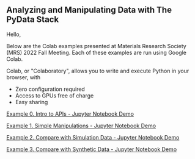 ## Analyzing and Manipulating Data with The PyData Stack

Hello,

Below are the Colab examples presented at Materials Research Society (MRS) 2022 Fall Meeting. Each of these examples are run using Google Colab. 

Colab, or "Colaboratory", allows you to write and execute Python in your browser, with
- Zero configuration required
- Access to GPUs free of charge
- Easy sharing

[Example 0. Intro to APIs - Jupyter Notebook Demo](https://colab.research.google.com/drive/1I0_EJR6uNo0hpLHfz46oP8szLPNwMboI?usp=sharing)

[Example 1. Simple Manipulations - Jupyter Notebook Demo](https://colab.research.google.com/drive/1AlV8EVjGv4gtwIXgWpz9GJWD-fbkR-VR?usp=sharing)

[Example 2. Compare with Simulation Data - Jupyter Notebook Demo](https://colab.research.google.com/drive/1gSOjMaVLE24EBzHxe0wx6QP-9rSrWOPc?usp=sharing)

[Example 3. Compare with Synthetic Data - Jupyter Notebook Demo](https://colab.research.google.com/drive/1Fi28cNffOjF1ZOsy8UZqWo21yg0wr4Gh?usp=sharing)
